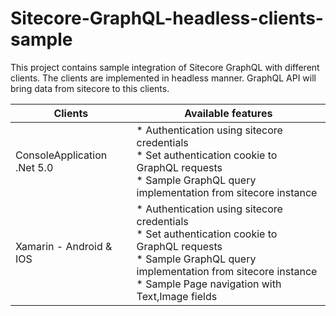 # Sitecore-GraphQL-headless-clients-sample

This project contains sample integration of Sitecore GraphQL with different clients.
The clients are implemented in headless manner. GraphQL API will bring data from sitecore to this clients.

Clients | Available features 
--- | --- 
ConsoleApplication .Net 5.0 | * Authentication using sitecore credentials <br> * Set authentication cookie to GraphQL requests <br> * Sample GraphQL query implementation from sitecore instance
Xamarin - Android & IOS | * Authentication using sitecore credentials <br> * Set authentication cookie to GraphQL requests <br> * Sample GraphQL query implementation from sitecore instance <br> * Sample Page navigation with Text,Image fields
